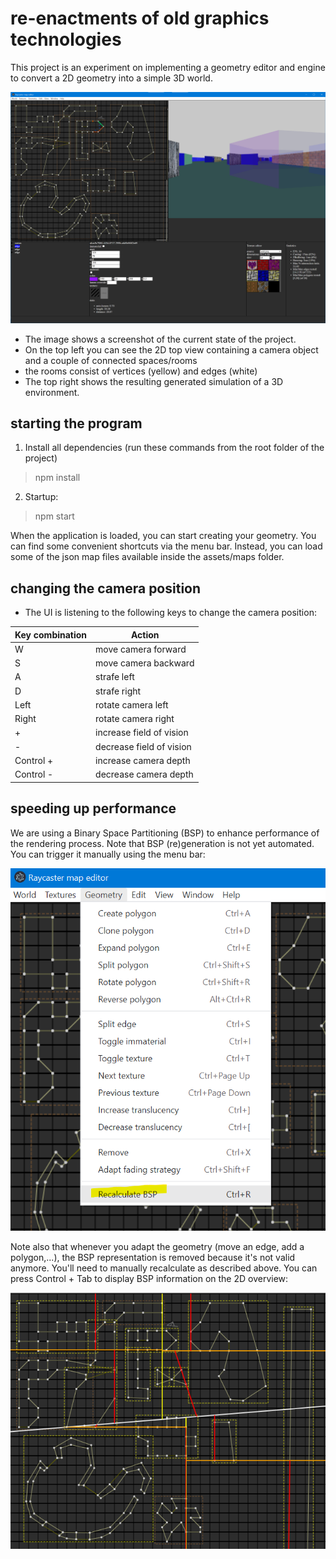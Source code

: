 # re-enactments of old graphics technologies

This project is an experiment on implementing a geometry editor and engine to convert a 2D geometry into a simple 3D world. 

![image showing the current state of the project](images/current-state.png?raw=true "current state")

- The image shows a screenshot of the current state of the project.
- On the top left you can see the 2D top view containing a camera object and a couple of connected spaces/rooms
- the rooms consist of vertices (yellow) and edges (white)
- The top right shows the resulting generated simulation of a 3D environment.

## starting the program

1. Install all dependencies (run these commands from the root folder of the project)
> npm install

2. Startup:
> npm start

When the application is loaded, you can start creating your geometry. You can find some convenient shortcuts via the menu bar.
Instead, you can load some of the json map files available inside the assets/maps folder.

## changing the camera position
- The UI is listening to the following keys to change the camera position:

| Key combination |      Action      |
|-----------------|-------------|
| W               |move camera forward | 
| S               |move camera backward | 
| A               |strafe left | 
| D               |strafe right | 
| Left            |rotate camera left | 
| Right           |rotate camera right | 
| +               |increase field of vision | 
| -               |decrease field of vision | 
| Control +       |increase camera depth | 
| Control -       |decrease camera depth | 

## speeding up performance

We are using a Binary Space Partitioning (BSP) to enhance performance of the rendering process. 
Note that BSP (re)generation is not yet automated. You can trigger it manually using the menu bar:

![image showing the menu bar item to trigger regeneration of the BSP](images/generate-bsp.png?raw=true "regenerate bsp")

Note also that whenever you adapt the geometry (move an edge, add a polygon,...), the BSP representation is removed because it's not valid anymore. You'll need to manually recalculate as described above.
You can press Control + Tab to display BSP information on the 2D overview:

![image showing how bsp split planes are drawn on the 2D editor](images/bsp-split-planes.png?raw=true "bsp split planes")